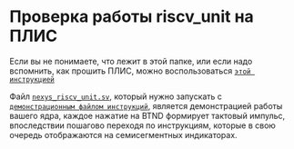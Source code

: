 # Проверка работы riscv_unit на ПЛИС

Если вы не понимаете, что лежит в этой папке, или если надо вспомнить, как прошить ПЛИС, можно воспользоваться [`этой инструкцией`](../../../Vivado%20Basics/Program%20nexys%20a7.md)

Файл [`nexys_riscv_unit.sv`](nexys_riscv_unit.sv), который нужно запускать с  [`демонстрационным файлом инструкций`](../program.txt), является демонстрацией работы вашего ядра, каждое нажатие на BTND формирует тактовый импульс, впоследствии пошагово переходя по инструкциям, которые в свою очередь отображаются на семисегментных индикаторах.
